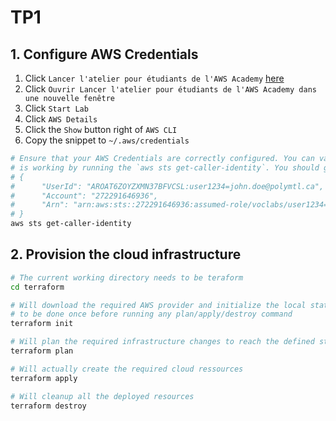 # TP1

## 1. Configure AWS Credentials

1. Click `Lancer l'atelier pour étudiants de l'AWS Academy` [here](https://awsacademy.instructure.com/courses/54504/modules)
2. Click `Ouvrir Lancer l'atelier pour étudiants de l'AWS Academy dans une nouvelle fenêtre`
3. Click `Start Lab`
4. Click `AWS Details`
5. Click the `Show` button right of `AWS CLI`
5. Copy the snippet to `~/.aws/credentials`

```bash
# Ensure that your AWS Credentials are correctly configured. You can validate that everything
# is working by running the `aws sts get-caller-identity`. You should get the following output:
# {
#      "UserId": "AROAT6ZOYZXMN37BFVCSL:user1234=john.doe@polymtl.ca",
#      "Account": "272291646936",
#      "Arn": "arn:aws:sts::272291646936:assumed-role/voclabs/user1234=john.doe@polymtl.ca"
# }
aws sts get-caller-identity
```

## 2. Provision the cloud infrastructure

```bash
# The current working directory needs to be teraform
cd terraform

# Will download the required AWS provider and initialize the local state. It needs
# to be done once before running any plan/apply/destroy command
terraform init

# Will plan the required infrastructure changes to reach the defined state
terraform plan

# Will actually create the required cloud ressources
terraform apply

# Will cleanup all the deployed resources
terraform destroy
```
